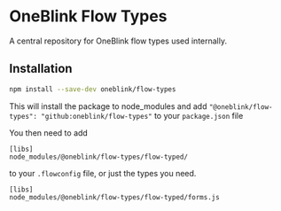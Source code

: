 # OneBlink Flow Types

A central repository for OneBlink flow types used internally.

## Installation

```sh
npm install --save-dev oneblink/flow-types
```

This will install the package to node_modules and add `"@oneblink/flow-types": "github:oneblink/flow-types"` to your `package.json` file

You then need to add

```
[libs]
node_modules/@oneblink/flow-types/flow-typed/
```

to your `.flowconfig` file, or just the types you need.

```
[libs]
node_modules/@oneblink/flow-types/flow-typed/forms.js
```
